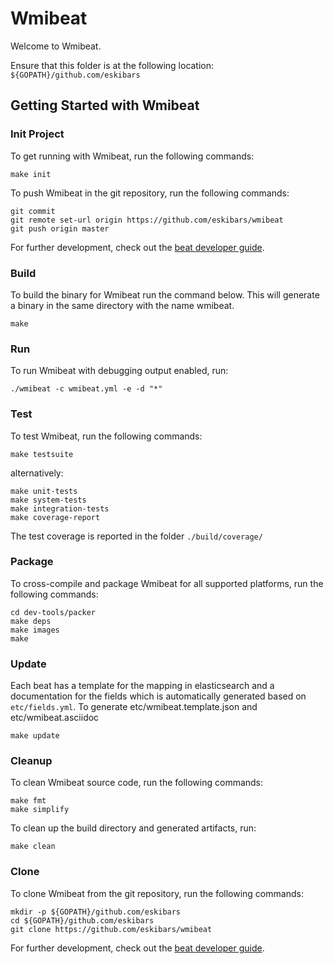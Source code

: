 # Wmibeat

Welcome to Wmibeat.

Ensure that this folder is at the following location:
`${GOPATH}/github.com/eskibars`

## Getting Started with Wmibeat

### Init Project
To get running with Wmibeat, run the following commands:

```
make init
```


To push Wmibeat in the git repository, run the following commands:

```
git commit 
git remote set-url origin https://github.com/eskibars/wmibeat
git push origin master
```

For further development, check out the [beat developer guide](https://www.elastic.co/guide/en/beats/libbeat/current/new-beat.html).

### Build

To build the binary for Wmibeat run the command below. This will generate a binary
in the same directory with the name wmibeat.

```
make
```


### Run

To run Wmibeat with debugging output enabled, run:

```
./wmibeat -c wmibeat.yml -e -d "*"
```


### Test

To test Wmibeat, run the following commands:

```
make testsuite
```

alternatively:
```
make unit-tests
make system-tests
make integration-tests
make coverage-report
```

The test coverage is reported in the folder `./build/coverage/`


### Package

To cross-compile and package Wmibeat for all supported platforms, run the following commands:

```
cd dev-tools/packer
make deps
make images
make
```

### Update

Each beat has a template for the mapping in elasticsearch and a documentation for the fields
which is automatically generated based on `etc/fields.yml`.
To generate etc/wmibeat.template.json and etc/wmibeat.asciidoc

```
make update
```


### Cleanup

To clean  Wmibeat source code, run the following commands:

```
make fmt
make simplify
```

To clean up the build directory and generated artifacts, run:

```
make clean
```


### Clone

To clone Wmibeat from the git repository, run the following commands:

```
mkdir -p ${GOPATH}/github.com/eskibars
cd ${GOPATH}/github.com/eskibars
git clone https://github.com/eskibars/wmibeat
```


For further development, check out the [beat developer guide](https://www.elastic.co/guide/en/beats/libbeat/current/new-beat.html).
